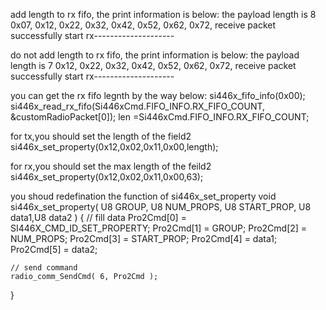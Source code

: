 add length to rx fifo, the print information is below:
the payload length is 8
0x07, 0x12, 0x22, 0x32, 0x42, 0x52, 0x62, 0x72, 
receive packet successfully
start rx--------------------


do not add length to rx fifo, the print information is below:
the payload length is 7
0x12, 0x22, 0x32, 0x42, 0x52, 0x62, 0x72, 
receive packet successfully
start rx--------------------

you can get the rx fifo legnth by the way below:
si446x_fifo_info(0x00);
si446x_read_rx_fifo(Si446xCmd.FIFO_INFO.RX_FIFO_COUNT, &customRadioPacket[0]);
len =Si446xCmd.FIFO_INFO.RX_FIFO_COUNT;

for tx,you should set the length of the field2
si446x_set_property(0x12,0x02,0x11,0x00,length);

for rx,you should set the max length of the feild2
si446x_set_property(0x12,0x02,0x11,0x00,63);

you shoud redefination the function of si446x_set_property
void si446x_set_property( U8 GROUP, U8 NUM_PROPS, U8 START_PROP, U8 data1,U8 data2 )
{
    // fill data
    Pro2Cmd[0] = SI446X_CMD_ID_SET_PROPERTY;
    Pro2Cmd[1] = GROUP;
    Pro2Cmd[2] = NUM_PROPS;
    Pro2Cmd[3] = START_PROP;
    Pro2Cmd[4] = data1;
    Pro2Cmd[5] = data2;
    
    // send command
    radio_comm_SendCmd( 6, Pro2Cmd );
}
